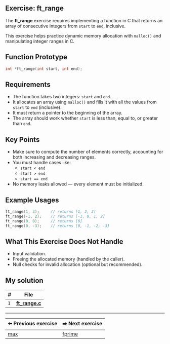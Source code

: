 ## Exercise: ft_range

The **ft_range** exercise requires implementing a function in C that returns an array of consecutive integers from `start` to `end`, inclusive.

This exercise helps practice dynamic memory allocation with `malloc()` and manipulating integer ranges in C.

## Function Prototype

```c
int	*ft_range(int start, int end);
```

## Requirements

- The function takes two integers: `start` and `end`.
- It allocates an array using `malloc()` and fills it with all the values from `start` to `end` (inclusive).
- It must return a pointer to the beginning of the array.
- The array should work whether `start` is less than, equal to, or greater than `end`.

## Key Points

- Make sure to compute the number of elements correctly, accounting for both increasing and decreasing ranges.
- You must handle cases like:
  - `start < end`
  - `start > end`
  - `start == end`
- No memory leaks allowed — every element must be initialized.

## Example Usages

```c
ft_range(1, 3);     // returns [1, 2, 3]
ft_range(-1, 2);    // returns [-1, 0, 1, 2]
ft_range(0, 0);     // returns [0]
ft_range(0, -3);    // returns [0, -1, -2, -3]
```

## What This Exercise Does Not Handle

- Input validation.
- Freeing the allocated memory (handled by the caller).
- Null checks for invalid allocation (optional but recommended).

## My solution

| **#** | **File**                              |
| ----- | ------------------------------------- |
|  `1`  | [**ft_range.c**](ft_range.c)          |

---

| **⬅️ Previous exercise** | **➡️ Next exercise** |
| ----------------------- | ------------------- |
| [max](../lvl2)          | [fprime](../lvl4)   |